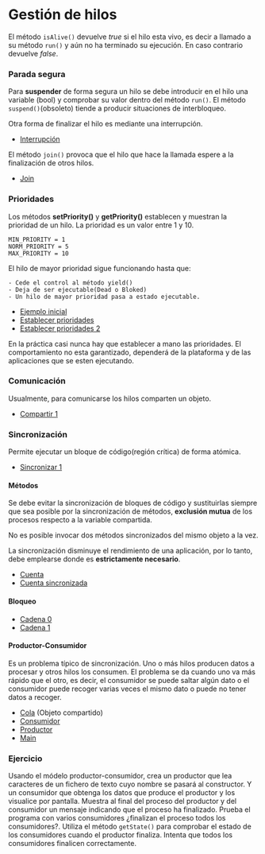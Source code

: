# Gestión de hilos


El método ```isAlive()``` devuelve _true_ si el hilo esta vivo, es decir a llamado a su método ```run()``` y aún no ha terminado su ejecución.
En caso contrario devuelve _false_.

### Parada segura

Para **suspender** de forma segura un hilo se debe introducir en el hilo una variable (bool) y comprobar su valor dentro
del método ```run()```. El método ```suspend()```(obsoleto) tiende a producir situaciones de interbloqueo.

Otra forma de finalizar el hilo es mediante una interrupción.

- [Interrupción](Interrupcion.java)

El método ```join()``` provoca que el hilo que hace la llamada espere a la finalización de otros hilos.

- [Join](Join.java)

### Prioridades

Los métodos **setPriority()** y **getPriority()** establecen y muestran la prioridad de un hilo. La prioridad es un valor entre 1 y 10.
```
MIN_PRIORITY = 1
NORM_PRIORITY = 5
MAX_PRIORITY = 10 
```
El hilo de mayor prioridad sigue funcionando hasta que:

	- Cede el control al método yield()
	- Deja de ser ejecutable(Dead o Bloked)
	- Un hilo de mayor prioridad pasa a estado ejecutable.


- [Ejemplo inicial](HiloPrioridad.java)
- [Establecer prioridades](HiloPrioridad1.java)
- [Establecer prioridades 2](HiloPrioridad2.java)

En la práctica casi nunca hay que establecer a mano las prioridades. El comportamiento no esta garantizado, dependerá de la plataforma y de las aplicaciones que se esten ejecutando.

### Comunicación

Usualmente, para comunicarse los hilos comparten un objeto.

- [Compartir 1](HiloCompartir.java)

### Sincronización

Permite ejecutar un bloque de código(región crítica) de forma atómica.

- [Sincronizar 1](HiloSyncronized.java)

#### Métodos

Se debe evitar la sincronización de bloques de código y sustituirlas siempre que sea posible por la sincronización de métodos,
**exclusión mutua** de los procesos respecto a la variable compartida.

No es posible invocar dos métodos sincronizados del mismo objeto a la vez.

La sincronización disminuye el rendimiento de una aplicación, por lo tanto, debe emplearse
donde es **estrictamente necesario**.

- [Cuenta](HiloSyncronized1.java)
- [Cuenta sincronizada](HiloSyncronized2.java)

#### Bloqueo

- [Cadena 0](HiloBloqueo.java)
- [Cadena 1](HiloBloqueo1.java)

#### Productor-Consumidor

Es un problema típico de sincronización. Uno o más hilos producen datos a procesar y otros hilos los consumen.
El problema se da cuando uno va más rápido que el otro, es decir, el consumidor se puede saltar algún dato o
el consumidor puede recoger varias veces el mismo dato o puede no tener datos a recoger.

- [Cola](Cola.java) (Objeto compartido)
- [Consumidor](Consumidor.java)
- [Productor](Productor.java)
- [Main](Produc_Consum.java)


### Ejercicio

Usando el módelo productor-consumidor, crea un productor que lea caracteres de un fichero de texto cuyo nombre se pasará
al constructor. Y un consumidor que obtenga los datos que produce el productor y los visualice por pantalla. Muestra al final
del proceso del productor y del consumidor un mensaje indicando que el proceso ha finalizado. Prueba el programa con varios
consumidores ¿finalizan el proceso todos los consumidores?. Utiliza el método ```getState()``` para comprobar el estado de
los consumidores cuando el productor finaliza. Intenta que todos los consumidores finalicen correctamente.